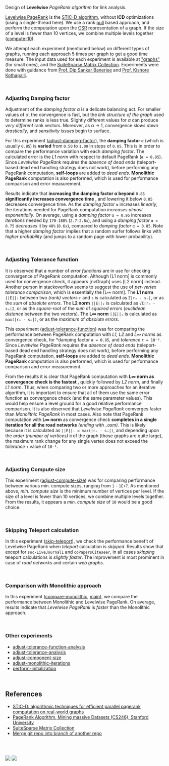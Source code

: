 Design of **Levelwise** *PageRank algorithm* for link analysis.

[Levelwise PageRank] is the [STIC-D algorithm], without **ICD** optimizations
(using a single-thread here). We use a rank [pull] based approach, and perform
the computation upon the [CSR] representation of a graph. If the size of a
level is fewer than 10 vertices, we combine multiple levels together
([compute-10]).

We attempt each experiment (mentioned below) on different types of graphs,
running each approach 5 times per graph to get a good time measure. The input
data used for each experiment is available at ["graphs"] (for small ones), and
the [SuiteSparse Matrix Collection]. Experiments were done with guidance from
[Prof. Dip Sankar Banerjee] and [Prof. Kishore Kothapalli].

<br>


### Adjusting Damping factor

Adjustment of the *damping factor α* is a delicate balancing act. For smaller
values of *α*, the convergence is fast, but the *link structure* *of the graph*
used to determine ranks is less true. Slightly different values for *α* can
produce *very different* rank vectors. Moreover, as α → 1, convergence *slows
down drastically*, and *sensitivity issues* begin to surface.

For this experiment ([adjust-damping-factor]), the **damping factor** `α` (which
is usually `0.85`) is **varied** from `0.50` to `1.00` in steps of `0.05`. This
is in order to compare the performance variation with each *damping factor*. The
calculated error is the *L1 norm* with respect to default PageRank (`α = 0.85`).
Since *Levelwise PageRank* requires the *absence of dead ends* (teleport-based
dead end handling strategy does not work), before performing any PageRank
computation, **self-loops** are added to *dead ends*. **Monolithic PageRank**
computation is also performed, which is used for performance comparison and
error measurement.

Results indicate that **increasing the damping factor α beyond** `0.85`
**significantly increases convergence time** , and lowering it below `0.85`
decreases convergence time. As the *damping factor* `α` increases *linearly*,
the iterations needed for PageRank computation *increases almost*
*exponentially*. On average, using a *damping factor* `α = 0.95` increases
*iterations* needed by `170-180%` (`2.7-2.8x`), and using a *damping* *factor*
`α = 0.75` *decreases* it by `40%` (`0.6x`), compared to *damping factor* `α =
0.85`. Note that a higher *damping factor* implies that a random surfer follows
links with *higher probability* (and jumps to a random page with lower
probability).

[adjust-damping-factor]: https://github.com/puzzlef/pagerank-componentwise/tree/adjust-damping-factor

<br>


### Adjusting Tolerance function

It is observed that a number of *error functions* are in use for checking
convergence of PageRank computation. Although [L1 norm] is commonly used
for convergence check, it appears [nvGraph] uses [L2 norm] instead. Another
person in stackoverflow seems to suggest the use of *per-vertex tolerance*
*comparison*, which is essentially the [L∞ norm]. The **L1 norm** `||E||₁`
between two *(rank) vectors* `r` and `s` is calculated as `Σ|rₙ - sₙ|`, or
as the *sum* of *absolute errors*. The **L2 norm** `||E||₂` is calculated
as `√Σ|rₙ - sₙ|2`, or as the *square-root* of the *sum* of *squared errors*
(*euclidean distance* between the two vectors). The **L∞ norm** `||E||ᵢ`
is calculated as `max(|rₙ - sₙ|)`, or as the *maximum* of *absolute errors*.

This experiment ([adjust-tolerance-function]) was for comparing the performance
between PageRank computation with *L1, L2* and *L∞ norms* as convergence check,
for *damping factor `α = 0.85`, and *tolerance* `τ = 10⁻⁶`. Since *Levelwise*
*PageRank* requires the *absence of dead ends* (teleport-based dead end handling
strategy does not work), before performing any PageRank computation,
**self-loops** are added to *dead ends*. **Monolithic PageRank** computation is
also performed, which is used for performance comparison and error measurement.

From the results it is clear that PageRank computation with **L∞ norm as**
**convergence check is the fastest** , quickly followed by *L2 norm*, and finally
*L1 norm*. Thus, when comparing two or more approaches for an iterative
algorithm, it is important to ensure that all of them use the same error
function as convergence check (and the same parameter values). This would help
ensure a level ground for a good relative performance comparison. It is also
observed that *Levelwise PageRank* comverges faster than *Monolithic PageRank*
in most cases. Also note that PageRank computation with **L∞ norm** as
convergence check **completes in a single iteration for all the road**
**networks** *(ending with _osm)*. This is likely because it is calculated as
`||E||ᵢ = max(|rₙ - sₙ|)`, and depending upon the *order (number of vertices)*
`N` of the graph (those graphs are quite large), the maximum rank change for any
single vertex does not exceed the *tolerance* `τ` value of `10⁻⁶`.

[adjust-tolerance-function]: https://github.com/puzzlef/pagerank-componentwise/tree/adjust-tolerance-function

<br>


### Adjusting Compute size

This experiment ([adjust-compute-size]) was for comparing performance between
various min. compute sizes, ranging from `1` - `1E+7`. As mentioned above, *min.
compute size* is the minimum number of vertices per level. If the size of a
level is fewer than 10 vertices, we combine multiple levels together. From the
results, it appears a *min. compute size* of `10` would be a good choice.

[adjust-compute-size]: https://github.com/puzzlef/pagerank-componentwise/tree/adjust-compute-size

<br>


### Skipping Teleport calculation

In this experiment ([skip-teleport]), we check the performance benefit of
Levelwise PageRank when *teleport* calculation is *skipped*. Results show that
except for `soc-LiveJournal1` and `coPapersCiteseer`, in all cases *skipping*
teleport calculations is *slightly faster*. The improvement is most prominent in
case of *road networks* and certain *web graphs*.

[skip-teleport]: https://github.com/puzzlef/pagerank-componentwise/tree/skip-teleport

<br>


### Comparison with Monolithic approach

In this experiment ([compare-monolithic], [main]), we compare the performance
between Monolithic and Levelwise PageRank. On average, results indicate that
*Levelwise PageRank* is *faster* than the Monolithic approach.

[compare-monolithic]: https://github.com/puzzlef/pagerank-levelwise/tree/compare-monolithic
[main]: https://github.com/puzzlef/pagerank-levelwise

<br>


### Other experiments

- [adjust-tolerance-function-analysis](https://github.com/puzzlef/pagerank-componentwise/tree/adjust-tolerance-function-analysis)
- [adjust-tolerance-analysis](https://github.com/puzzlef/pagerank-componentwise/tree/adjust-tolerance-analysis)
- [adjust-component-size](https://github.com/puzzlef/pagerank-componentwise/tree/adjust-component-size)
- [adjust-monolithic-iterations](https://github.com/puzzlef/pagerank-componentwise/tree/adjust-monolithic-iterations)
- [perform-initialization](https://github.com/puzzlef/pagerank-componentwise/tree/perform-initialization)

<br>


## References

- [STIC-D: algorithmic techniques for efficient parallel pagerank computation on real-world graphs][STIC-D algorithm]
- [PageRank Algorithm, Mining massive Datasets (CS246), Stanford University](https://www.youtube.com/watch?v=ke9g8hB0MEo)
- [SuiteSparse Matrix Collection]
- [Merge git repo into branch of another repo](https://stackoverflow.com/a/21353836/1413259)

<br>
<br>


[![](https://img.youtube.com/vi/vbXTZlJ5fHU/maxresdefault.jpg)](https://www.youtube.com/watch?v=vbXTZlJ5fHU)
![](https://ga-beacon.deno.dev/G-KD28SG54JQ:hbAybl6nQFOtmVxW4if3xw/github.com/puzzlef/pagerank-levelwise)

[Prof. Dip Sankar Banerjee]: https://sites.google.com/site/dipsankarban/
[Prof. Kishore Kothapalli]: https://faculty.iiit.ac.in/~kkishore/
[Levelwise PageRank]: https://ieeexplore.ieee.org/abstract/document/9835216
[STIC-D algorithm]: https://dl.acm.org/doi/abs/10.1145/2833312.2833322
[SuiteSparse Matrix Collection]: https://sparse.tamu.edu/
["graphs"]: https://github.com/puzzlef/graphs
[pull]: https://github.com/puzzlef/pagerank
[CSR]: https://github.com/puzzlef/pagerank
[compute-10]: https://github.com/puzzlef/pagerank-levelwise
